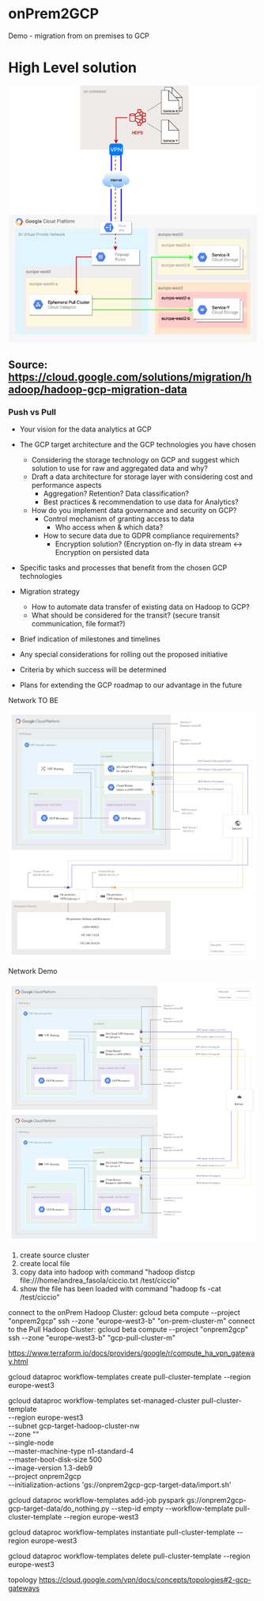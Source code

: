 # onPrem2GCP
Demo - migration from on premises to GCP


# High Level solution

![Subscriber](img/hl-solution.png)

## Source: https://cloud.google.com/solutions/migration/hadoop/hadoop-gcp-migration-data

### Push vs Pull




- Your vision for the data analytics at GCP
- The GCP target architecture and the GCP technologies you have chosen
    - Considering the storage technology on GCP and suggest which solution to use for raw and aggregated data and why?
    - Draft a data architecture for storage layer with considering cost and performance aspects
      - Aggregation? Retention? Data classification?
      - Best practices & recommendation to use data for Analytics?
    - How do you implement data governance and security on GCP?
      - Control mechanism of granting access to data
        - Who access when & which data?
      - How to secure data due to GDPR compliance requirements?
        - Encryption solution? (Encryption on-fly in data stream <-> Encryption on persisted data
- Specific tasks and processes that benefit from the chosen GCP technologies
- Migration strategy
  - How to automate data transfer of existing data on Hadoop to GCP?
  - What should be considered for the transit? (secure transit communication, file format?)

- Brief indication of milestones and timelines
- Any special considerations for rolling out the proposed initiative
- Criteria by which success will be determined
- Plans for extending the GCP roadmap to our advantage in the future









Network TO BE

![Subscriber](img/nw-topology-2be.png)


Network Demo

![Subscriber](img/nw-topology-demo.png)



1. create source cluster
2. create local file
3. copy data into hadoop with command "hadoop distcp file:///home/andrea_fasola/ciccio.txt /test/ciccio"
4. show the file has been loaded with command "hadoop fs -cat /test/ciccio"


connect to the onPrem Hadoop Cluster: gcloud beta compute --project "onprem2gcp" ssh --zone "europe-west3-b" "on-prem-cluster-m" 
connect to the Pull Hadoop Cluster: gcloud beta compute --project "onprem2gcp" ssh --zone "europe-west3-b" "gcp-pull-cluster-m"

https://www.terraform.io/docs/providers/google/r/compute_ha_vpn_gateway.html


gcloud dataproc workflow-templates create pull-cluster-template   --region europe-west3 

gcloud dataproc workflow-templates set-managed-cluster pull-cluster-template \
  --region europe-west3 \
  --subnet gcp-target-hadoop-cluster-nw \
  --zone "" \
  --single-node \
  --master-machine-type n1-standard-4 \
  --master-boot-disk-size 500 \
  --image-version 1.3-deb9 \
  --project onprem2gcp \
  --initialization-actions 'gs://onprem2gcp-gcp-target-data/import.sh'

gcloud dataproc workflow-templates add-job pyspark gs://onprem2gcp-gcp-target-data/do_nothing.py --step-id empty --workflow-template pull-cluster-template --region europe-west3


gcloud dataproc workflow-templates instantiate pull-cluster-template --region europe-west3

gcloud dataproc workflow-templates delete pull-cluster-template --region europe-west3


topology https://cloud.google.com/vpn/docs/concepts/topologies#2-gcp-gateways